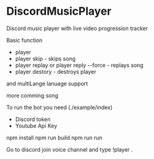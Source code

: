 # DiscordMusicPlayer
Discord music player with live video progression tracker


Basic function

- player <yt url>
- player skip - skips song
- player replay or player reply --force - replays song 
- player destory - destroys player

and multiLange lanuage support

more comming song

To run the bot you need (./example/index)
- Discord token
- Youtube Api Key

npm install 
npm run build
npm run run 

Go to discord join voice channel and type !player <yt url>.




